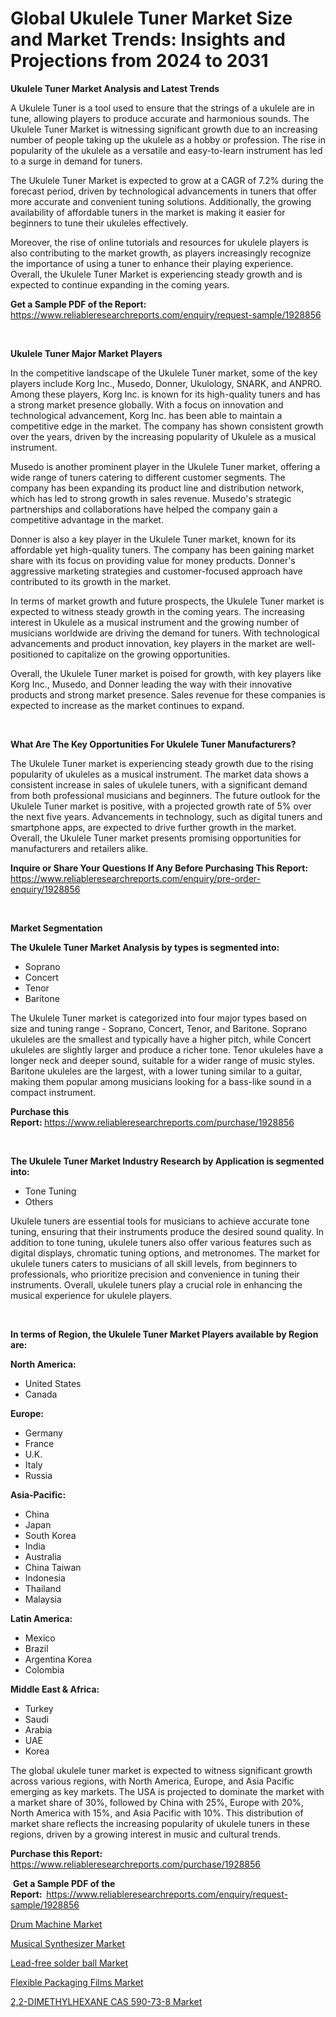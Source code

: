 <p><h1>Global Ukulele Tuner Market Size and Market Trends: Insights and Projections from 2024 to 2031</h1></p><p><strong>Ukulele Tuner Market Analysis and Latest Trends</strong></p>
<p><p>A Ukulele Tuner is a tool used to ensure that the strings of a ukulele are in tune, allowing players to produce accurate and harmonious sounds. The Ukulele Tuner Market is witnessing significant growth due to an increasing number of people taking up the ukulele as a hobby or profession. The rise in popularity of the ukulele as a versatile and easy-to-learn instrument has led to a surge in demand for tuners.</p><p>The Ukulele Tuner Market is expected to grow at a CAGR of 7.2% during the forecast period, driven by technological advancements in tuners that offer more accurate and convenient tuning solutions. Additionally, the growing availability of affordable tuners in the market is making it easier for beginners to tune their ukuleles effectively. </p><p>Moreover, the rise of online tutorials and resources for ukulele players is also contributing to the market growth, as players increasingly recognize the importance of using a tuner to enhance their playing experience. Overall, the Ukulele Tuner Market is experiencing steady growth and is expected to continue expanding in the coming years.</p></p>
<p><strong>Get a Sample PDF of the Report:&nbsp;</strong> <a href="https://www.reliableresearchreports.com/enquiry/request-sample/1928856">https://www.reliableresearchreports.com/enquiry/request-sample/1928856</a></p>
<p>&nbsp;</p>
<p><strong>Ukulele Tuner Major Market Players</strong></p>
<p><p>In the competitive landscape of the Ukulele Tuner market, some of the key players include Korg Inc., Musedo, Donner, Ukulology, SNARK, and ANPRO. Among these players, Korg Inc. is known for its high-quality tuners and has a strong market presence globally. With a focus on innovation and technological advancement, Korg Inc. has been able to maintain a competitive edge in the market. The company has shown consistent growth over the years, driven by the increasing popularity of Ukulele as a musical instrument.</p><p>Musedo is another prominent player in the Ukulele Tuner market, offering a wide range of tuners catering to different customer segments. The company has been expanding its product line and distribution network, which has led to strong growth in sales revenue. Musedo's strategic partnerships and collaborations have helped the company gain a competitive advantage in the market.</p><p>Donner is also a key player in the Ukulele Tuner market, known for its affordable yet high-quality tuners. The company has been gaining market share with its focus on providing value for money products. Donner's aggressive marketing strategies and customer-focused approach have contributed to its growth in the market.</p><p>In terms of market growth and future prospects, the Ukulele Tuner market is expected to witness steady growth in the coming years. The increasing interest in Ukulele as a musical instrument and the growing number of musicians worldwide are driving the demand for tuners. With technological advancements and product innovation, key players in the market are well-positioned to capitalize on the growing opportunities.</p><p>Overall, the Ukulele Tuner market is poised for growth, with key players like Korg Inc., Musedo, and Donner leading the way with their innovative products and strong market presence. Sales revenue for these companies is expected to increase as the market continues to expand.</p></p>
<p>&nbsp;</p>
<p><strong>What Are The Key Opportunities For Ukulele Tuner Manufacturers?</strong></p>
<p><p>The Ukulele Tuner market is experiencing steady growth due to the rising popularity of ukuleles as a musical instrument. The market data shows a consistent increase in sales of ukulele tuners, with a significant demand from both professional musicians and beginners. The future outlook for the Ukulele Tuner market is positive, with a projected growth rate of 5% over the next five years. Advancements in technology, such as digital tuners and smartphone apps, are expected to drive further growth in the market. Overall, the Ukulele Tuner market presents promising opportunities for manufacturers and retailers alike.</p></p>
<p><strong>Inquire or Share Your Questions If Any Before Purchasing This Report:</strong> <a href="https://www.reliableresearchreports.com/enquiry/pre-order-enquiry/1928856">https://www.reliableresearchreports.com/enquiry/pre-order-enquiry/1928856</a></p>
<p>&nbsp;</p>
<p><strong>Market Segmentation</strong></p>
<p><strong>The Ukulele Tuner Market Analysis by types is segmented into:</strong></p>
<p><ul><li>Soprano</li><li>Concert</li><li>Tenor</li><li>Baritone</li></ul></p>
<p><p>The Ukulele Tuner market is categorized into four major types based on size and tuning range - Soprano, Concert, Tenor, and Baritone. Soprano ukuleles are the smallest and typically have a higher pitch, while Concert ukuleles are slightly larger and produce a richer tone. Tenor ukuleles have a longer neck and deeper sound, suitable for a wider range of music styles. Baritone ukuleles are the largest, with a lower tuning similar to a guitar, making them popular among musicians looking for a bass-like sound in a compact instrument.</p></p>
<p><strong>Purchase this Report:&nbsp;</strong><a href="https://www.reliableresearchreports.com/purchase/1928856">https://www.reliableresearchreports.com/purchase/1928856</a></p>
<p>&nbsp;</p>
<p><strong>The Ukulele Tuner Market Industry Research by Application is segmented into:</strong></p>
<p><ul><li>Tone Tuning</li><li>Others</li></ul></p>
<p><p>Ukulele tuners are essential tools for musicians to achieve accurate tone tuning, ensuring that their instruments produce the desired sound quality. In addition to tone tuning, ukulele tuners also offer various features such as digital displays, chromatic tuning options, and metronomes. The market for ukulele tuners caters to musicians of all skill levels, from beginners to professionals, who prioritize precision and convenience in tuning their instruments. Overall, ukulele tuners play a crucial role in enhancing the musical experience for ukulele players.</p></p>
<p>&nbsp;</p>
<p><strong>In terms of Region, the Ukulele Tuner Market Players available by Region are:</strong></p>
<p>
    <p> <strong> North America: </strong>
        <ul>
            <li>United States</li>
            <li>Canada</li>
        </ul>
        </p> 
    <p> <strong> Europe: </strong>
        <ul>
            <li>Germany</li>
            <li>France</li>
            <li>U.K.</li>
            <li>Italy</li>
            <li>Russia</li>
        </ul>
        </p> 
    <p> <strong> Asia-Pacific: </strong>
        <ul>
            <li>China</li>
            <li>Japan</li>
            <li>South Korea</li>
            <li>India</li>
            <li>Australia</li>
            <li>China Taiwan</li>
            <li>Indonesia</li>
            <li>Thailand</li>
            <li>Malaysia</li>
        </ul>
        </p> 
    <p> <strong> Latin America: </strong>
        <ul>
            <li>Mexico</li>
            <li>Brazil</li>
            <li>Argentina Korea</li>
            <li>Colombia</li>
        </ul>
        </p> 
    <p> <strong> Middle East & Africa: </strong>
        <ul>
            <li>Turkey</li>
            <li>Saudi</li>
            <li>Arabia</li>
            <li>UAE</li>
            <li>Korea</li>
        </ul>
    </p>
    </p>
<p><p>The global ukulele tuner market is expected to witness significant growth across various regions, with North America, Europe, and Asia Pacific emerging as key markets. The USA is projected to dominate the market with a market share of 30%, followed by China with 25%, Europe with 20%, North America with 15%, and Asia Pacific with 10%. This distribution of market share reflects the increasing popularity of ukulele tuners in these regions, driven by a growing interest in music and cultural trends.</p></p>
<p><strong>Purchase this Report: </strong><a href="https://www.reliableresearchreports.com/purchase/1928856">https://www.reliableresearchreports.com/purchase/1928856</a></p>
<p>&nbsp;<strong>Get a Sample PDF of the Report:&nbsp;&nbsp;</strong><a href="https://www.reliableresearchreports.com/enquiry/request-sample/1928856">https://www.reliableresearchreports.com/enquiry/request-sample/1928856</a></p>
<p><strong></strong></p>
<p><p><a href="https://github.com/biheemgalvinlouises6hokrh3h/Market-Research-Report-List-1/blob/main/drum-machine-market.md">Drum Machine Market</a></p><p><a href="https://github.com/guneycigdem35/Market-Research-Report-List-2/blob/main/musical-synthesizer-market.md">Musical Synthesizer Market</a></p><p><a href="https://nifty-kite-d51.notion.site/Lead-free-solder-ball-Market-Size-Share-Trends-Analysis-Report-By-Application-Regional-Outlook--ea98fe0184294395b41a4535341efe29">Lead-free solder ball Market</a></p><p><a href="https://view.publitas.com/reportprime-1/flexible-packaging-films-market-research-report-unlocks-analysis-on-the-market-financial-status-market-size-and-market-revenue-upto-2031/">Flexible Packaging Films Market</a></p><p><a href="https://ivy-potential-64b.notion.site/2-2-DIMETHYLHEXANE-CAS-590-73-8-Market-Provides-a-Comprehensive-Analysis-Including-a-Macro-Overview--321620c6de6f45199b4d8c29cdad8e20">2,2-DIMETHYLHEXANE CAS 590-73-8 Market</a></p></p>